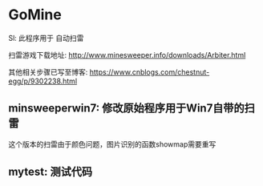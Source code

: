 # GoMine

Sl: 此程序用于 自动扫雷

扫雷游戏下载地址:
http://www.minesweeper.info/downloads/Arbiter.html

其他相关步骤已写至博客:
https://www.cnblogs.com/chestnut-egg/p/9302238.html

## minsweeperwin7: 修改原始程序用于Win7自带的扫雷

这个版本的扫雷由于颜色问题，图片识别的函数showmap需要重写

## mytest: 测试代码

